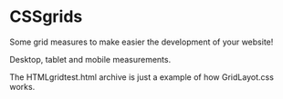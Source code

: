 # CSSgrids
Some grid measures to make easier the development of your website!
<p>Desktop, tablet and mobile measurements.</p>
<p>The HTMLgridtest.html archive is just a example of how GridLayot.css works.</p>

